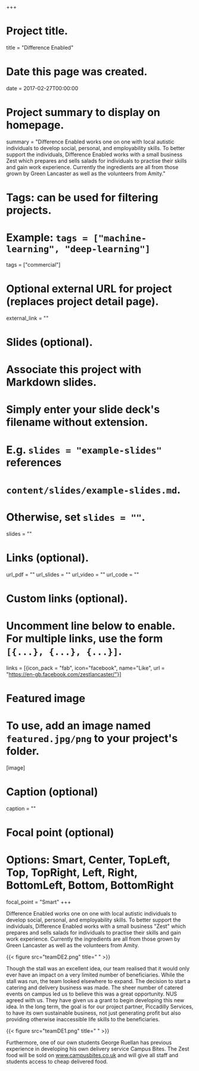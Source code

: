 +++
# Project title.
title = "Difference Enabled"

# Date this page was created.
date = 2017-02-27T00:00:00

# Project summary to display on homepage.
summary = "Difference Enabled works one on one with local autistic individuals to develop social, personal, and employability skills. To better support the individuals, Difference Enabled works with a small business Zest which prepares and sells salads for individuals to practise their skills and gain work experience. Currently the ingredients are all from those grown by Green Lancaster as well as the volunteers from Amity."

# Tags: can be used for filtering projects.
# Example: `tags = ["machine-learning", "deep-learning"]`
tags = ["commercial"]

# Optional external URL for project (replaces project detail page).
external_link = ""

# Slides (optional).
#   Associate this project with Markdown slides.
#   Simply enter your slide deck's filename without extension.
#   E.g. `slides = "example-slides"` references 
#   `content/slides/example-slides.md`.
#   Otherwise, set `slides = ""`.
slides = ""

# Links (optional).
url_pdf = ""
url_slides = ""
url_video = ""
url_code = ""

# Custom links (optional).
#   Uncomment line below to enable. For multiple links, use the form `[{...}, {...}, {...}]`.
links = [{icon_pack = "fab", icon="facebook", name="Like", url = "https://en-gb.facebook.com/zestlancaster/"}]

# Featured image
# To use, add an image named `featured.jpg/png` to your project's folder. 
[image]
  # Caption (optional)
  caption = ""
  
  # Focal point (optional)
  # Options: Smart, Center, TopLeft, Top, TopRight, Left, Right, BottomLeft, Bottom, BottomRight
  focal_point = "Smart"
+++

Difference Enabled works one on one with local autistic individuals to develop social, personal, and employability skills. To better support the individuals, Difference Enabled works with a small business "Zest" which prepares and sells salads for individuals to practise their skills and gain work experience. Currently the ingredients are all from those grown by Green Lancaster as well as the volunteers from Amity.

{{< figure src="teamDE2.png" title=" " >}}

Though the stall was an excellent idea, our team realised that it would only ever have an impact on a very limited number of beneficiaries. While the stall was run, the team looked elsewhere to expand. The decision to start a catering and delivery business was made. The sheer number of catered events on campus led us to believe this was a great opportunity. NUS agreed with us. They have given us a grant to begin developing this new idea. In the long term, the goal is for our project partner, Piccadilly Services, to have its own sustainable business, not just generating profit but also providing otherwise inaccessible life skills to the beneficiaries.

{{< figure src="teamDE1.png" title=" " >}}

Furthermore, one of our own students George Ruellan has previous experience in developing his own delivery service Campus Bites. The Zest food will be sold on www.campusbites.co.uk and will give all staff and students access to cheap delivered food.


